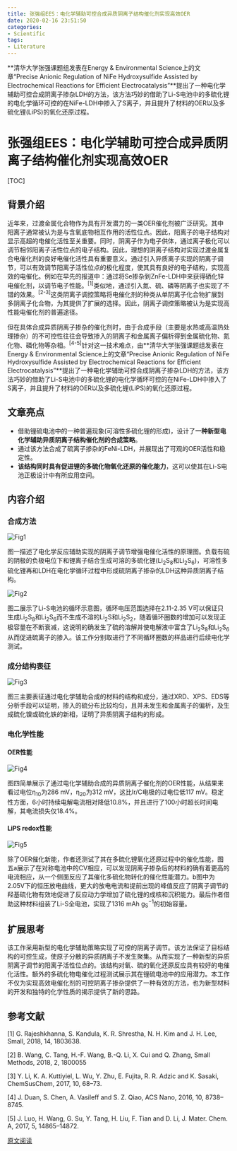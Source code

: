 ```yaml
---
title: 张强组EES：电化学辅助可控合成异质阴离子结构催化剂实现高效OER
date: 2020-02-16 23:51:50
categories: 
- Scientific
tags:
- Literature 
---
```


**清华大学张强课题组发表在Energy & Environmental Science上的文章“Precise Anionic Regulation of NiFe Hydroxysulfide Assisted by Electrochemical Reactions for Efficient Electrocatalysis”**提出了一种电化学辅助可控合成阴离子掺杂LDH的方法，该方法巧妙的借助了Li-S电池中的多硫化锂的电化学循环可控的在NiFe-LDH中掺入了S离子，并且提升了材料的OER以及多硫化锂(LiPS)的氧化还原过程。

<!-- more -->

# 张强组EES：电化学辅助可控合成异质阴离子结构催化剂实现高效OER

[TOC]

## 背景介绍

近年来，过渡金属化合物作为具有开发潜力的一类OER催化剂被广泛研究。其中阳离子通常被认为是与含氧底物相互作用的活性位点。因此，阳离子的电子结构对显示高超的电催化活性至关重要。同时，阴离子作为电子供体，通过离子极化可以调节相邻阳离子活性位点的电子结构。因此，理想的阴离子结构对实现过渡金属复合电催化剂的良好电催化活性具有重要意义。通过引入异质离子实现的阴离子调节，可以有效调节阳离子活性位点的极化程度，使其具有良好的电子结构，实现高效的电催化。例如在早先的报道中：通过将Se掺杂到ZnFe-LDH中来获得硒化锌电催化剂，以调节电子性能。<sup>[1]</sup>类似地，通过引入氮、硫、磷等阴离子也实现了不错的效果。<sup>[2-3]</sup>这类阴离子调控策略将电催化剂的种类从单阴离子化合物扩展到多阴离子化合物，为其提供了扩展的选择。因此，阴离子调控策略被认为是实现高性能电催化剂的普遍途径。

但在具体合成异质阴离子掺杂的催化剂时，由于合成手段（主要是水热或高温热处理掺杂）的不可控性往往会导致掺入的阴离子和金属离子偏析得到金属硫化物、氮化物、磷化物等杂相。<sup>[4-5]</sup>针对这一技术难点，由**清华大学张强课题组发表在Energy & Environmental Science上的文章“Precise Anionic Regulation of NiFe Hydroxysulfide Assisted by Electrochemical Reactions for Efficient Electrocatalysis”**提出了一种电化学辅助可控合成阴离子掺杂LDH的方法，该方法巧妙的借助了Li-S电池中的多硫化锂的电化学循环可控的在NiFe-LDH中掺入了S离子，并且提升了材料的OER以及多硫化锂(LiPS)的氧化还原过程。

## 文章亮点

- 借助锂硫电池中的一种普遍现象(可溶性多硫化锂的形成)，设计了**一种新型电化学辅助异质阴离子结构催化剂的合成策略**。
- 通过该方法合成了硫离子掺杂的FeNi-LDH，并展现出了可观的OER活性和稳定性。
- **该结构同时具有促进锂的多硫化物氧化还原的催化能力**，这可以使其在Li-S电池正极设计中有所应用空间。

## 内容介绍

### 合成方法

<img src="http://photogz.photo.store.qq.com/psc?/V10NjlLt3vJzWw/jATfUCBWQtBBaj8LJRaWBTE8JHFmfPSvatL9JFfy0ZyYk53nd3XAE.ITSGK2C9hFjQjRTwp0P28fbpY*qwnxVQ!!/b&amp;ek=1&amp;kp=1&amp;pt=0&amp;bo=8wKZAfMCmQERADc!&amp;tl=1&amp;tm=1581865200&amp;sce=0-12-12&amp;rf=viewer_311" alt="Fig1"  />

图一描述了电化学反应辅助实现的阴离子调节增强电催化活性的原理图。负载有硫的阴极的负极电位下和锂离子结合生成可溶的多硫化锂(Li<sub>2</sub>S<sub>8</sub>和Li<sub>2</sub>S<sub>6</sub>)，可溶性多硫化锂再和LDH在电化学循环过程中形成硫阴离子掺杂的LDH这种异质阴离子结构。

<img src="http://a1.qpic.cn/psc?/V10NjlLt3vJzWw/jATfUCBWQtBBaj8LJRaWBV1V7oycVEomRJ0WI81DIMJaHnQSj9Ofj2Z7pWzm.iUsuGDo4UeoyIchymUm8UyH0A!!/b&amp;ek=1&amp;kp=1&amp;pt=0&amp;bo=6QKbAekCmwERADc!&amp;tl=1&amp;vuin=2142004747&amp;tm=1581865200&amp;sce=50-1-1&amp;rf=viewer_311" alt="Fig2"  />

图二展示了Li-S电池的循环示意图，循环电压范围选择在2.11-2.35 V可以保证只生成Li<sub>2</sub>S<sub>8</sub>和Li<sub>2</sub>S<sub>6</sub>而不生成不溶的Li<sub>2</sub>S和Li<sub>2</sub>S<sub>2</sub>，随着循环圈数的增加可以发现正极容量在不断衰减，这说明的确发生了硫的溶解并使电解液中富含了Li<sub>2</sub>S<sub>8</sub>和Li<sub>2</sub>S<sub>6</sub>从而促进硫离子的掺入。该工作分别取进行了不同循环圈数的样品进行后续电化学测试。

### 成分结构表征

<img src="http://a1.qpic.cn/psc?/V10NjlLt3vJzWw/jATfUCBWQtBBaj8LJRaWBYBJWjbop0SLaGV6TwVLBlLVNk7OtTEBrRcXnn7ghx1rdd2NSDjR.*S4wbxZHl5GtQ!!/b&amp;ek=1&amp;kp=1&amp;pt=0&amp;bo=2QKyAtkCsgIRADc!&amp;tl=1&amp;vuin=2142004747&amp;tm=1581865200&amp;sce=50-1-1&amp;rf=viewer_311" alt="Fig3"  />

图三主要表征通过电化学辅助合成的材料的结构和成分，通过XRD、XPS、EDS等分析手段可以证明，掺入的硫分布比较均匀，且并未发生和金属离子的偏析，及生成硫化镍或硫化铁的新相，证明了异质阴离子结构的形成。

### 电化学性能

#### OER性能

![Fig4](http://a1.qpic.cn/psc?/V10NjlLt3vJzWw/jATfUCBWQtBBaj8LJRaWBTlPNt.HjAUvV9hOLRyjKD0GsKssv1jniataSrhOdd3OqP797Nm.OdDuXoUC5jXGLg!!/b&ek=1&kp=1&pt=0&bo=9ALwAPQC8AARADc!&tl=1&vuin=2142004747&tm=1581865200&sce=50-1-1&rf=viewer_311)

图四简单展示了通过电化学辅助合成的异质阴离子催化剂的OER性能，从结果来看过电位η<sub>10</sub>为286 mV，η<sub>20</sub>为312 mV，这比Ir/C电极的过电位低117 mV。稳定性方面，6小时持续电解电流相对降低10.8%，并且进行了100小时超长时间电解，其电流损失仅18.4%。

#### LiPS redox性能

![Fig5](http://a1.qpic.cn/psc?/V10NjlLt3vJzWw/jATfUCBWQtBBaj8LJRaWBY4Cr3yVIzVys3YDx4cV2COJpbZJ5v4tzJRSLwvsJqilA0bjYNNwDhSjwedR8e6k0Q!!/b&ek=1&kp=1&pt=0&bo=GgPtABoD7QARADc!&tl=1&vuin=2142004747&tm=1581865200&sce=50-1-1&rf=viewer_311)

除了OER催化新能，作者还测试了其在多硫化锂氧化还原过程中的催化性能，图五a展示了在对称电池中的CV相应，可以发现阴离子掺杂后的材料的确有着更高的电流相应，从一个侧面反应了其催化多硫化物转化的催化性能潜力。b图中为2.05V下的恒压放电曲线，更大的放电电流和提前出现的峰值反应了阴离子调节的羟基硫化物有效地促进了反应动力学增加了硫化锂的成核和沉积能力。最后作者借助这种材料组装了Li-S全电池，实现了1316 mAh g<sub>S</sub><sup>−1</sup>的初始容量。

## 扩展思考

该工作采用新型的电化学辅助策略实现了可控的阴离子调节。该方法保证了目标结构的可控生成，使原子分散的异质阴离子不发生聚集。从而实现了一种新型的异质阴离子调节的阳离子活性位点的。该结构对氧、硫的氧化还原反应具有较好的电催化活性。额外的多硫化物电催化过程测试展示其在锂硫电池中的应用潜力。本工作不仅为实现高效电催化剂的可控阴离子掺杂提供了一种有效的方法，也为新型材料的开发和独特的化学性质的揭示提供了新的思路。

## 参考文献

[1]	G. Rajeshkhanna, S. Kandula, K. R. Shrestha, N. H. Kim and J. H. Lee, Small, 2018, 14, 1803638.

[2]	B. Wang, C. Tang, H.-F. Wang, B.-Q. Li, X. Cui and Q. Zhang, Small Methods, 2018, 2, 1800055

[3]	Y. Li, K. A. Kuttiyiel, L. Wu, Y. Zhu, E. Fujita, R. R. Adzic and K. Sasaki, ChemSusChem, 2017, 10, 68–73.

[4]	J. Duan, S. Chen, A. Vasileff and S. Z. Qiao, ACS Nano, 2016, 10, 8738–8745.

[5]	J. Luo, H. Wang, G. Su, Y. Tang, H. Liu, F. Tian and D. Li, J. Mater. Chem. A, 2017, 5, 14865–14872.

[原文阅读](https://pubs.rsc.org/en/content/articlelanding/2020/EE/C9EE03573G#!divAbstract)





